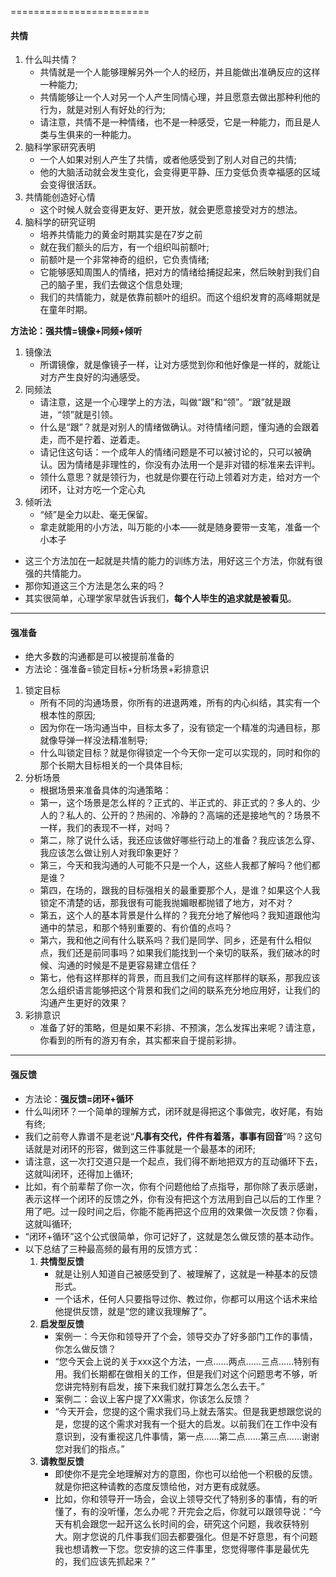 
========================
#### 共情
1. 什么叫共情？
	- 共情就是一个人能够理解另外一个人的经历，并且能做出准确反应的这样一种能力;
	- 共情能够让一个人对另一个人产生同情心理，并且愿意去做出那种利他的行为，就是对别人有好处的行为;
	- 请注意，共情不是一种情绪，也不是一种感受，它是一种能力，而且是人类与生俱来的一种能力。
1. 脑科学家研究表明
	- 一个人如果对别人产生了共情，或者他感受到了别人对自己的共情;
	- 他的大脑活动就会发生变化，会变得更平静、压力变低负责幸福感的区域会变得很活跃。
2. 共情能创造好心情
	- 这个时候人就会变得更友好、更开放，就会更愿意接受对方的想法。
1. 脑科学的研究证明
	- 培养共情能力的黄金时期其实是在7岁之前
	- 就在我们额头的后方，有一个组织叫前额叶;
	- 前额叶是一个非常神奇的组织，它负责情绪;
	- 它能够感知周围人的情绪，把对方的情绪给捕捉起来，然后映射到我们自己的脑子里，我们去做这个信息处理;
	- 我们的共情能力，就是依靠前额叶的组织。而这个组织发育的高峰期就是在童年时期。

**方法论：强共情=镜像+同频+倾听**
1. 镜像法
	- 所谓镜像，就是像镜子一样，让对方感觉到你和他好像是一样的，就能让对方产生良好的沟通感受。
1. 同频法
	- 请注意，这是一个心理学上的方法，叫做“跟”和“领”。“跟”就是跟进，“领”就是引领。
	- 什么是“跟”？就是对别人的情绪做确认。对待情绪问题，懂沟通的会跟着走，而不是拧着、逆着走。
	- 请记住这句话：一个成年人的情绪问题是不可以被讨论的，只可以被确认。因为情绪是非理性的，你没有办法用一个是非对错的标准来去评判。
	- 领什么意思？就是领行为，也就是你要在行动上领着对方走，给对方一个闭环，让对方吃一个定心丸
1. 倾听法
	- “倾”是全力以赴、毫无保留。
	- 拿走就能用的小方法，叫万能的小本——就是随身要带一支笔，准备一个小本子

- 这三个方法加在一起就是共情的能力的训练方法，用好这三个方法，你就有很强的共情能力。
- 那你知道这三个方法是怎么来的吗？
- 其实很简单，心理学家早就告诉我们，**每个人毕生的追求就是被看见**。
--------------------------------------------------
#### 强准备
- 绝大多数的沟通都是可以被提前准备的
- 方法论：强准备=锁定目标+分析场景+彩排意识
1. 锁定目标
	- 所有不同的沟通场景，你所有的进退两难，所有的内心纠结，其实有一个根本性的原因;
	- 因为你在一场沟通当中，目标太多了，没有锁定一个精准的沟通目标，那就像导弹一样没法精准制导;
	- 什么叫锁定目标？就是你得锁定一个今天你一定可以实现的，同时和你的那个长期大目标相关的一个具体目标;
2. 分析场景
	- 根据场景来准备具体的沟通策略：
	- 第一，这个场景是怎么样的？正式的、半正式的、非正式的？多人的、少人的？私人的、公开的？热闹的、冷静的？高端的还是接地气的？场景不一样，我们的表现不一样，对吗？
	- 第二，除了说什么话，我还应该做好哪些行动上的准备？我应该怎么穿、我应该怎么做让别人对我印象更好？
	- 第三，今天和我沟通的人可能不只是一个人，这些人我都了解吗？他们都是谁？
	- 第四，在场的，跟我的目标强相关的最重要那个人，是谁？如果这个人我锁定不清楚的话，那我很有可能我抛媚眼都抛错了地方，对不对？
	- 第五，这个人的基本背景是什么样的？我充分地了解他吗？我知道跟他沟通中的禁忌，和那个特别重要的、有价值的点吗？
	- 第六，我和他之间有什么联系吗？我们是同学、同乡，还是有什么相似点，我们还是前同事吗？如果我们能找到一个亲切的联系，我们破冰的时候、沟通的时候是不是更容易建立信任？
	- 第七，他有这样那样的背景，而且我们之间有这样那样的联系，那我应该怎么组织语言能够把这个背景和我们之间的联系充分地应用好，让我们的沟通产生更好的效果？
3. 彩排意识
	- 准备了好的策略，但是如果不彩排、不预演，怎么发挥出来呢？请注意，你看到的所有的游刃有余，其实都来自于提前彩排。
--------------------------------------------------
#### 强反馈
- 方法论：**强反馈=闭环+循环**
- 什么叫闭环？一个简单的理解方式，闭环就是得把这个事做完，收好尾，有始有终;
- 我们之前夸人靠谱不是老说“**凡事有交代，件件有着落，事事有回音**”吗？这句话就是对闭环的形容，做到这三件事就是一个最基本的闭环;
- 请注意，这一次打交道只是一个起点，我们得不断地把双方的互动循环下去，这就叫闭环，还得加上循环;
- 比如，有个前辈帮了你一次，你有个问题他给了点指导，那你除了表示感谢，表示这样一个闭环的反馈之外，你有没有把这个方法用到自己以后的工作里？用了吧。过一段时间之后，你能不能再把这个应用的效果做一次反馈？你看，这就叫循环;
- “闭环+循环”这个公式很简单，你可记好了，这就是怎么做反馈的基本动作。
- 以下总结了三种最高频的最有用的反馈方式：
	1. **共情型反馈**
		- 就是让别人知道自己被感受到了、被理解了，这就是一种基本的反馈形式。
		- 一个话术，任何人只要指导过你、教过你，你都可以用这个话术来给他提供反馈，就是“您的建议我理解了”。
	1. **启发型反馈**
		- 案例一：今天你和领导开了个会，领导交办了好多部门工作的事情，你怎么做反馈？
		- “您今天会上说的关于xxx这个方法，一点……两点……三点……特别有用。我们长期都在做相关的工作，但是我们对这个问题思考不够，听您讲完特别有启发，接下来我们就打算怎么怎么去干。”
		- 案例二：会议上客户提了XX需求，你该怎么反馈？
		- “今天开会，您提的这个需求我们马上就去落实。但是我更想跟您说的是，您提的这个需求对我有一个挺大的启发。以前我们在工作中没有意识到，没有重视这几件事情，第一点……第二点……第三点……谢谢您对我们的指点。”
	1. **请教型反馈**
		- 即使你不是完全地理解对方的意图，你也可以给他一个积极的反馈。就是你把这种请教的态度反馈给他，对方更有成就感。
		- 比如，你和领导开一场会，会议上领导交代了特别多的事情，有的听懂了，有的没听懂，怎么办呢？开完会之后，你就可以跟领导说：“今天有机会跟您一起开这么长时间的会，研究这个问题，我收获特别大。刚才您说的几件事我们回去都要强化。但是不好意思，有个问题我也想请教一下您。您安排的这三件事里，您觉得哪件事是最优先的，我们应该先抓起来？”
